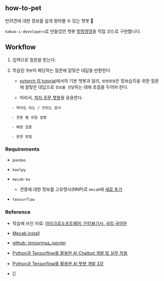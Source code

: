 ## how-to-pet

반려견에 대한 정보를 쉽게 찾아볼 수 있는 챗봇 🐶


`kakao-i-developers`로 만들었언 챗봇 [멍멍댕댕](https://pf.kakao.com/_sxoBAK)을 직접 코드로 구현합니다.


## Workflow

1. 입력으로 질문을 받는다.

2. 학습된 `챗봇`이 해당하는 질문에 알맞은 대답을 반환한다

    - [pytorch 의 tutorial](https://tutorials.pytorch.kr/beginner/chatbot_tutorial.html)에서의 기본 챗봇과 달리, `멍멍댕댕`은 정보습득을 위한 질문에 알맞은 대답으로 `정보를 전달`하는 데에 초점을 두어야 한다.

    - 따라서, [피자 주문 챗봇](https://www.slideshare.net/healess/python-tensorflow-ai-chatbot)을 응용한다.


```
   - 먹어도 되는 / 안되는 음식

   - 견종 별 위험 질병

   - 예방 접종

   - 훈련 방법
```

### Requirements

- `pandas`

- `konlpy`

- `mecab-ko`

  - 견종에 대한 정보를 고유명사(NNP)로 `mecab`에 [새로 추가](https://little-tree.tistory.com/5)

- `tensorflow`

### Reference

- 학습에 쓰인 자료: [마이크로소프트웨어: 인터뷰기사, 국립 국어원](https://ithub.korean.go.kr/user/total/database/corpusView.do)

- [Mecab install](https://daewonyoon.tistory.com/259)

- [github: tensormsa_jupyter](https://github.com/TensorMSA/tensormsa_jupyter)

- [Python과 Tensorflow를 활용한 AI Chatbot 개발 및 실무 적용](https://www.slideshare.net/healess/python-tensorflow-ai-chatbot)

- [Python과 Tensorflow를 활용한 Al 챗봇 개발 3강](https://www.youtube.com/watch?v=HoT2TheIlUQ&feature=youtu.be)

- []
